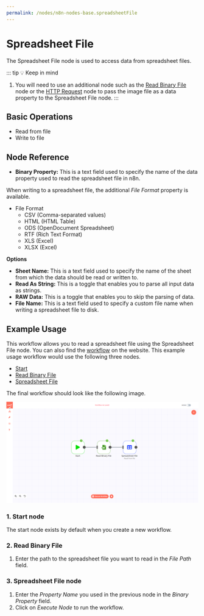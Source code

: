 ```yaml
---
permalink: /nodes/n8n-nodes-base.spreadsheetFile
---
```


# Spreadsheet File

The Spreadsheet File node is used to access data from spreadsheet files.

::: tip 💡 Keep in mind
1. You will need to use an additional node such as the [Read Binary File](../../core-nodes/ReadBinaryFile/README.md) node or the [HTTP Request](../../core-nodes/HTTPRequest/README.md) node to pass the image file as a data property to the Spreadsheet File node.
:::

## Basic Operations

- Read from file
- Write to file

## Node Reference

- **Binary Property:** This is a text field used to specify the name of the data property used to read the spreadsheet file in n8n.

When writing to a spreadsheet file, the additional *File Format* property is available.

- File Format
	- CSV (Comma-separated values)
	- HTML (HTML Table)
	- ODS (OpenDocument Spreadsheet)
	- RTF (Rich Text Format)
	- XLS (Excel)
	- XLSX (Excel)

**Options**
- **Sheet Name:** This is a text field used to specify the name of the sheet from which the data should be read or written to.
- **Read As String:** This is a toggle that enables you to parse all input data as strings.
- **RAW Data:** This is a toggle that enables you to skip the parsing of data.
- **File Name:** This is a text field used to specify a custom file name when writing a spreadsheet file to disk.

## Example Usage

This workflow allows you to read a spreadsheet file using the Spreadsheet File node. You can also find the [workflow](https://n8n.io/workflows/586) on the website. This example usage workflow would use the following three nodes.
- [Start](../../core-nodes/Start/README.md)
- [Read Binary File](../../core-nodes/ReadBinaryFile/README.md)
- [Spreadsheet File]()


The final workflow should look like the following image.

![A workflow with the Spreadsheet File node](./workflow.png)

### 1. Start node

The start node exists by default when you create a new workflow.

### 2. Read Binary File
1. Enter the path to the spreadsheet file you want to read in the *File Path* field.

### 3. Spreadsheet File node

1. Enter the *Property Name* you used in the previous node in the *Binary Property* field.
2. Click on *Execute Node* to run the workflow.
